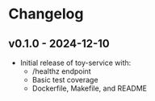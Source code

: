 # Changelog

## v0.1.0 - 2024-12-10
- Initial release of toy-service with:
  - /healthz endpoint
  - Basic test coverage
  - Dockerfile, Makefile, and README